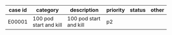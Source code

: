 | case id | category  | description                           | priority | status | other |
|---------|-----------|---------------------------------------------------------|----------|--------|-------|
| E00001  | 100 pod start and kill |  100 pod start and kill  | p2       |      |       |
